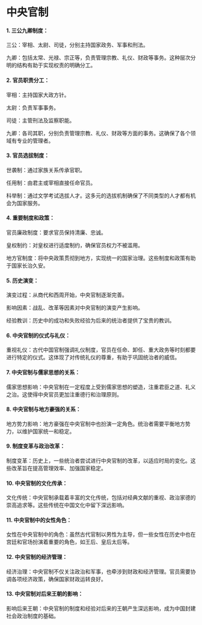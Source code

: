 # 中央官制

#### 1. 三公九卿制度：

三公：宰相、太尉、司徒，分别主持国家政务、军事和刑法。

九卿：包括太常、光禄、宗正等，负责管理宗教、礼仪、财政等事务。这种层次分明的结构有助于实现权责的明确分工。

#### 2. 官员职责分工：

宰相：主持国家大政方针。

太尉：负责军事事务。

司徒：主管刑法及监察职能。

九卿：各司其职，分别负责管理宗教、礼仪、财政等方面的事务。这确保了各个领域有专业的管理者。

#### 3. 官员选拔制度：

世袭制：通过家族关系传承官职。

任用制：由君主或宰相直接任命官员。

科举制：通过文学考试选拔人才。这多元的选拔机制确保了不同类型的人才都有机会为国家服务。

#### 4. 重要制度和政策：

官员廉政制度：要求官员保持清廉、忠诚。

皇权制约：对皇权进行适度制约，确保官员权力不被滥用。

地方官制度：将中央政策贯彻到地方，实现统一的国家治理。这些制度和政策有助于国家长治久安。

#### 5. 历史演变：

演变过程：从商代和西周开始，中央官制逐渐完善。

影响因素：战乱、改革等因素对中央官制的演变产生影响。

经验教训：历史中的成功和失败经验为后来的统治者提供了宝贵的教训。


#### 6. 中央官制的仪式与礼仪：

重视礼仪：古代中国官制强调礼仪制度，官员在任命、卸任、重大政务等时刻都要进行特定的仪式。这体现了对传统礼仪的尊重，有助于巩固统治者的威信。

#### 7. 中央官制与儒家思想的关系：

儒家思想影响：中央官制在一定程度上受到儒家思想的塑造，注重君臣之道、礼义之治。这使得中央官员更加注重德行和治理原则。

#### 8. 中央官制与地方豪强的关系：

地方势力影响：地方豪强在中央官制中也扮演一定角色。统治者需要平衡地方势力，以维护国家统一和稳定。

#### 9. 制度变革与政治改革：

制度变革：历史上，一些统治者尝试进行中央官制的改革，以适应时局的变化。这些改革旨在提高管理效率、加强国家稳定。

#### 10. 中央官制的文化传承：

文化传统：中央官制承载着丰富的文化传统，包括对经典文献的重视、政治家德的崇高追求等。这些传统在中国文化中留下深远影响。

#### 11. 中央官制中的女性角色：

女性在中央官制中的角色：虽然古代官制以男性为主导，但一些女性在历史中也在宫廷和官场扮演着重要的角色，如王后、皇后太后等。

#### 12. 中央官制的经济管理：

经济治理：中央官制不仅关注政治和军事，也牵涉到财政和经济管理。官员需要协调各项经济政策，确保国家财政运转良好。

#### 13. 中央官制对后来王朝的影响：

影响后来王朝：中央官制的制度和经验对后来的王朝产生深远影响，成为中国封建社会政治制度的基础。
